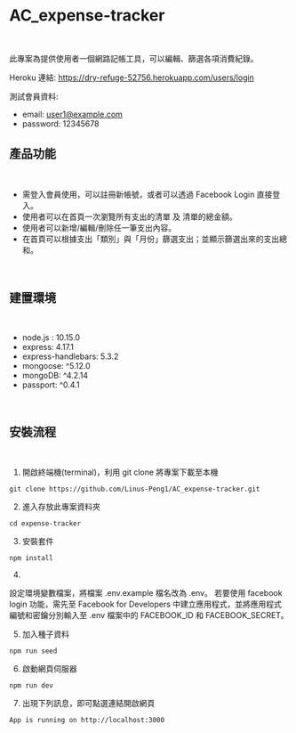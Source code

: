 # AC_expense-tracker

<br>

此專案為提供使用者一個網路記帳工具，可以編輯、篩選各項消費紀錄。

Heroku 連結: https://dry-refuge-52756.herokuapp.com/users/login

測試會員資料: 
* email: user1@example.com
* password: 12345678

## 產品功能

<br>

* 需登入會員使用，可以註冊新帳號，或者可以透過 Facebook Login 直接登入。
* 使用者可以在首頁一次瀏覽所有支出的清單 及 清單的總金額。
* 使用者可以新增/編輯/刪除任一筆支出內容。
* 在首頁可以根據支出「類別」與「月份」篩選支出；並顯示篩選出來的支出總和。

<br>

## 建置環境

<br>

* node.js : 10.15.0
* express: 4.17.1
* express-handlebars: 5.3.2
* mongoose: ^5.12.0
* mongoDB: ^4.2.14
* passport: ^0.4.1

<br>

## 安裝流程

<br>

1. 開啟終端機(terminal)，利用 git clone 將專案下載至本機
```
git clone https://github.com/Linus-Peng1/AC_expense-tracker.git
```
2. 進入存放此專案資料夾
```
cd expense-tracker
```
3. 安裝套件
```
npm install
```
4. 
設定環境變數檔案，將檔案 .env.example 檔名改為 .env。
若要使用 facebook login 功能，需先至 Facebook for Developers 中建立應用程式，並將應用程式編號和密鑰分別輸入至 .env 檔案中的 FACEBOOK_ID 和 FACEBOOK_SECRET。

5. 加入種子資料
```
npm run seed
```

6. 啟動網頁伺服器
```
npm run dev
```
7. 出現下列訊息，即可點選連結開啟網頁
```
App is running on http://localhost:3000
```
